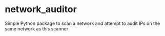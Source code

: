 # network_auditor
Simple Python package to scan a network and attempt to audit IPs on the same network as this scanner


